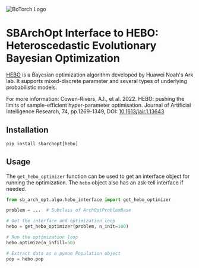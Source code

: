 ![BoTorch Logo](https://hebo.readthedocs.io/en/latest/_static/hebo.png)

# SBArchOpt Interface to HEBO: Heteroscedastic Evolutionary Bayesian Optimization

[HEBO](https://hebo.readthedocs.io/en/) is a Bayesian optimization algorithm developed by Huawei Noah's Ark lab.
It supports mixed-discrete parameter and several types of underlying probabilistic models.

For more information:
Cowen-Rivers, A.I., et al. 2022. HEBO: pushing the limits of sample-efficient hyper-parameter optimisation. Journal of
Artificial Intelligence Research, 74, pp.1269-1349, DOI: [10.1613/jair.1.13643](https://dx.doi.org/10.1613/jair.1.13643)

## Installation

```
pip install sbarchopt[hebo]
```

## Usage

The `get_hebo_optimizer` function can be used to get an interface object for running the optimization.
The `hebo` object also has an ask-tell interface if needed.

```python
from sb_arch_opt.algo.hebo_interface import get_hebo_optimizer

problem = ...  # Subclass of ArchOptProblemBase

# Get the interface and optimization loop
hebo = get_hebo_optimizer(problem, n_init=100)

# Run the optimization loop
hebo.optimize(n_infill=50)

# Extract data as a pymoo Population object
pop = hebo.pop
```
